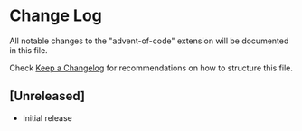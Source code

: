 # Change Log

All notable changes to the "advent-of-code" extension will be documented in this file.

Check [Keep a Changelog](http://keepachangelog.com/) for recommendations on how to structure this file.

## [Unreleased]

- Initial release
